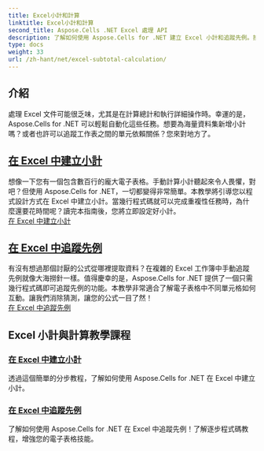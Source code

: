 ```yaml
---
title: Excel小計和計算
linktitle: Excel小計和計算
second_title: Aspose.Cells .NET Excel 處理 API
description: 了解如何使用 Aspose.Cells for .NET 建立 Excel 小計和追蹤先例。按照這些教學輕鬆提升您的電子表格技能。
type: docs
weight: 33
url: /zh-hant/net/excel-subtotal-calculation/
---
```

## 介紹

處理 Excel 文件可能很乏味，尤其是在計算總計和執行詳細操作時。幸運的是，Aspose.Cells for .NET 可以輕鬆自動化這些任務。想要為海量資料集新增小計嗎？或者也許可以追蹤工作表之間的單元依賴關係？您來對地方了。

## [在 Excel 中建立小計](./create-subtotals-in-excel/)

想像一下您有一個包含數百行的龐大電子表格。手動計算小計聽起來令人畏懼，對吧？但使用 Aspose.Cells for .NET，一切都變得非常簡單。本教學將引導您以程式設計方式在 Excel 中建立小計。當幾行程式碼就可以完成重複性任務時，為什麼還要花時間呢？讀完本指南後，您將立即設定好小計。  
[在 Excel 中建立小計](./create-subtotals-in-excel/)

## [在 Excel 中追蹤先例](./tracing-precedents-in-excel/)

有沒有想過那個討厭的公式從哪裡提取資料？在複雜的 Excel 工作簿中手動追蹤先例就像大海撈針一樣。值得慶幸的是，Aspose.Cells for .NET 提供了一個只需幾行程式碼即可追蹤先例的功能。本教學非常適合了解電子表格中不同單元格如何互動。讓我們消除猜測，讓您的公式一目了然！  
[在 Excel 中追蹤先例](./tracing-precedents-in-excel/)

## Excel 小計與計算教學課程
### [在 Excel 中建立小計](./create-subtotals-in-excel/)
透過這個簡單的分步教程，了解如何使用 Aspose.Cells for .NET 在 Excel 中建立小計。
### [在 Excel 中追蹤先例](./tracing-precedents-in-excel/)
了解如何使用 Aspose.Cells for .NET 在 Excel 中追蹤先例！了解逐步程式碼教程，增強您的電子表格技能。